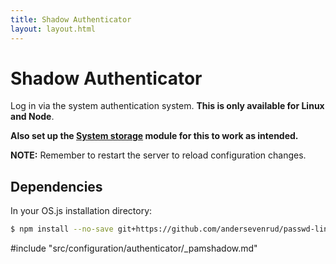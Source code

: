 ```yaml
---
title: Shadow Authenticator
layout: layout.html
---
```


# Shadow Authenticator

Log in via the system authentication system. **This is only available for Linux and Node**.

**Also set up the [System storage](/configuration/storage/#system) module for this to work as intended.**

**NOTE:** Remember to restart the server to reload configuration changes.

## Dependencies

In your OS.js installation directory:

```bash
$ npm install --no-save git+https://github.com/andersevenrud/passwd-linux userid
```

#include "src/configuration/authenticator/_pamshadow.md"
